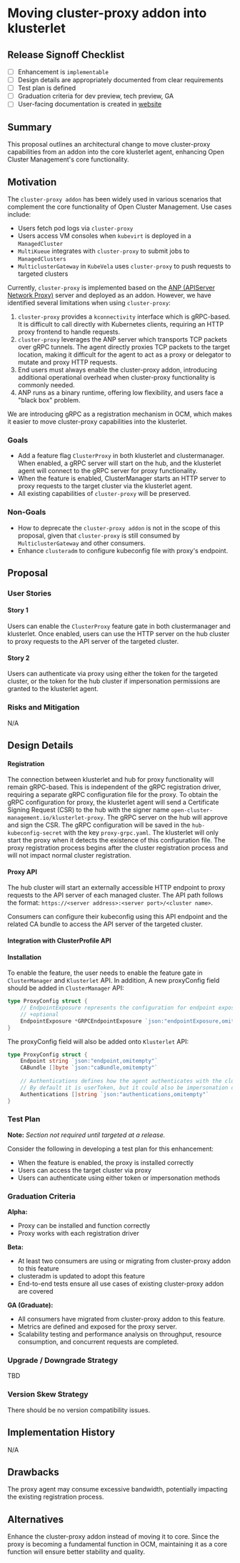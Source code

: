 # Moving cluster-proxy addon into klusterlet

## Release Signoff Checklist

- [ ] Enhancement is `implementable`
- [ ] Design details are appropriately documented from clear requirements
- [ ] Test plan is defined
- [ ] Graduation criteria for dev preview, tech preview, GA
- [ ] User-facing documentation is created in [website](https://github.com/open-cluster-management-io/open-cluster-management-io.github.io/)

## Summary

This proposal outlines an architectural change to move cluster-proxy capabilities from an addon into the core
klusterlet agent, enhancing Open Cluster Management's core functionality.

## Motivation

The `cluster-proxy addon` has been widely used in various scenarios that complement the core functionality of
Open Cluster Management. Use cases include:
- Users fetch pod logs via `cluster-proxy`
- Users access VM consoles when `kubevirt` is deployed in a `ManagedCluster`
- `MultiKueue` integrates with `cluster-proxy` to submit jobs to `ManagedClusters`
- `MulticlusterGateway` in `KubeVela` uses `cluster-proxy` to push requests to targeted clusters

Currently, `cluster-proxy` is implemented based on the [ANP (APIServer Network Proxy)](https://github.com/kubernetes-sigs/apiserver-network-proxy)
server and deployed as an addon. However, we have identified several limitations when using `cluster-proxy`:

1. `cluster-proxy` provides a `kconnectivity` interface which is gRPC-based. It is difficult to call directly
   with Kubernetes clients, requiring an HTTP proxy frontend to handle requests.
2. `cluster-proxy` leverages the ANP server which transports TCP packets over gRPC tunnels. The agent directly
   proxies TCP packets to the target location, making it difficult for the agent to act as a proxy or delegator
   to mutate and proxy HTTP requests.
3. End users must always enable the cluster-proxy addon, introducing additional operational overhead when
   cluster-proxy functionality is commonly needed.
4. ANP runs as a binary runtime, offering low flexibility, and users face a "black box" problem.

We are introducing gRPC as a registration mechanism in OCM, which makes it easier to move cluster-proxy
capabilities into the klusterlet.

### Goals

- Add a feature flag `ClusterProxy` in both klusterlet and clustermanager. When enabled, a gRPC server will
  start on the hub, and the klusterlet agent will connect to the gRPC server for proxy functionality.
- When the feature is enabled, ClusterManager starts an HTTP server to proxy requests to the target cluster
  via the klusterlet agent.
- All existing capabilities of `cluster-proxy` will be preserved.

### Non-Goals

- How to deprecate the `cluster-proxy addon` is not in the scope of this proposal, given that `cluster-proxy`
  is still consumed by `MulticlusterGateway` and other consumers.
- Enhance `clusteradm` to configure kubeconfig file with proxy's endpoint.

## Proposal

### User Stories

#### Story 1

Users can enable the `ClusterProxy` feature gate in both clustermanager and klusterlet. Once enabled, users can
use the HTTP server on the hub cluster to proxy requests to the API server of the targeted cluster.

#### Story 2

Users can authenticate via proxy using either the token for the targeted cluster, or the token for the hub
cluster if impersonation permissions are granted to the klusterlet agent.


### Risks and Mitigation

N/A

## Design Details

#### Registration
The connection between klusterlet and hub for proxy functionality will remain gRPC-based. This is independent
of the gRPC registration driver, requiring a separate gRPC configuration file for the proxy. To obtain the gRPC
configuration for proxy, the klusterlet agent will send a Certificate Signing Request (CSR) to the hub with the
signer name `open-cluster-management.io/klusterlet-proxy`. The gRPC server on the hub will approve and sign the
CSR. The gRPC configuration will be saved in the `hub-kubeconfig-secret` with the key `proxy-grpc.yaml`. The
klusterlet will only start the proxy when it detects the existence of this configuration file. The proxy
registration process begins after the cluster registration process and will not impact normal cluster
registration.

#### Proxy API

The hub cluster will start an externally accessible HTTP endpoint to proxy requests to the API server of each managed
cluster. The API path follows the format: `https://<server address>:<server port>/<cluster name>`.

Consumers can configure their kubeconfig using this API endpoint and the related CA bundle to access the API server
of the targeted cluster.

#### Integration with ClusterProfile API

#### Installation

To enable the feature, the user needs to enable the feature gate in `ClusterManager` and `Klusterlet` API.
In addition, A new proxyConfig field should be added in `ClusterManager` API:

```go
type ProxyConfig struct {
    // EndpointExposure represents the configuration for endpoint exposure.
    // +optional
    EndpointExposure *GRPCEndpointExposure `json:"endpointExposure,omitempty"`
}
```

The proxyConfig field will also be added onto `Klusterlet` API:

```go
type ProxyConfig struct {
    Endpoint string `json:"endpoint,omitempty"`
    CABundle []byte `json:"caBundle,omitempty"`
    
    // Authentications defines how the agent authenticates with the cluster.
    // By default it is userToken, but it could also be impersonation or both.
    Authentications []string `json:"authentications,omitempty"`
}
```

### Test Plan

**Note:** *Section not required until targeted at a release.*

Consider the following in developing a test plan for this enhancement:
- When the feature is enabled, the proxy is installed correctly
- Users can access the target cluster via proxy
- Users can authenticate using either token or impersonation methods

### Graduation Criteria

**Alpha:**
- Proxy can be installed and function correctly
- Proxy works with each registration driver

**Beta:**
- At least two consumers are using or migrating from cluster-proxy addon to this feature
- clusteradm is updated to adopt this feature
- End-to-end tests ensure all use cases of existing cluster-proxy addon are covered

**GA (Graduate):**
- All consumers have migrated from cluster-proxy addon to this feature.
- Metrics are defined and exposed for the proxy server.
- Scalability testing and performance analysis on throughput, resource consumption, and concurrent requests are completed.

### Upgrade / Downgrade Strategy

TBD

### Version Skew Strategy

There should be no version compatibility issues.

## Implementation History

N/A

## Drawbacks

The proxy agent may consume excessive bandwidth, potentially impacting the existing registration process.

## Alternatives

Enhance the cluster-proxy addon instead of moving it to core. Since the proxy is becoming a fundamental function
in OCM, maintaining it as a core function will ensure better stability and quality.
